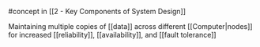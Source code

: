 #concept  in [[2 - Key Components of System Design]]

Maintaining multiple copies of [[data]] across different [[Computer|nodes]] for increased [[reliability]], [[availability]], and [[fault tolerance]]